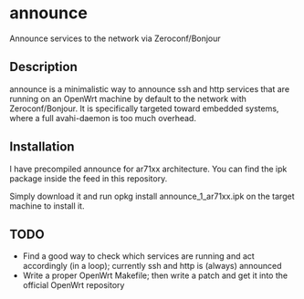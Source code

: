 announce
========

Announce services to the network via Zeroconf/Bonjour

Description
--
announce is a minimalistic way to announce ssh and http services that are running on an OpenWrt machine by default to the network with Zeroconf/Bonjour. It is specifically targeted toward embedded systems, where a full avahi-daemon is too much overhead.

Installation
--
I have precompiled announce for ar71xx architecture. You can find the ipk package inside the feed in this repository.

Simply download it and run
opkg install announce_1_ar71xx.ipk on the target machine to install it.
 
TODO
--

* Find a good way to check which services are running and act accordingly (in a loop); currently ssh and http is (always) announced
* Write a proper OpenWrt Makefile; then write a patch and get it into the official OpenWrt repository
